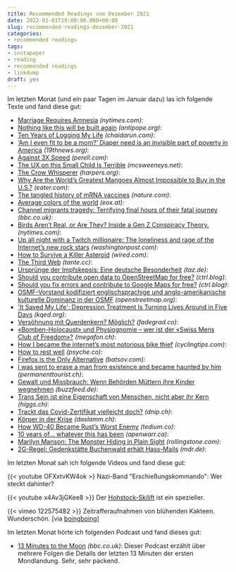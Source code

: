 ```yaml
---
title: Recommended Readings vom Dezember 2021
date: 2022-01-01T19:00:00.000+00:00
slug: recommended-readings-dezember-2021
categories:
- recommended readings
tags:
- instapaper
- reading
- recommended readings
- linkdump
draft: yes
---
```


Im letzten Monat (und ein paar Tagen im Januar dazu) las ich folgende Texte und fand diese gut:

- [Marriage Requires Amnesia](https://www.nytimes.com/2021/12/24/style/marriage-heather-havrilesky-foreverland.html) *(nytimes.com)*: 
- [Nothing like this will be built again](https://www.antipope.org/charlie/blog-static/rants/nothing-like-this-will-be-buil.html) *(antipope.org)*: 
- [Ten Years of Logging My Life](https://chaidarun.com/ten-years-of-logging-my-life) *(chaidarun.com)*: 
- [‘Am I even fit to be a mom?’ Diaper need is an invisible part of poverty in America](https://19thnews.org/2021/11/diaper-need-rural-missouri/) *(19thnews.org)*: 
- [Against 3X Speed](https://perell.com/essay/against-3x-speed/) *(perell.com)*: 
- [The UX on this Small Child Is Terrible](https://www.mcsweeneys.net/articles/the-ux-on-this-small-child-is-terrible) *(mcsweeneys.net)*: 
- [The Crow Whisperer](https://harpers.org/archive/2021/04/the-crow-whisperer-animal-communicators/) *(harpers.org)*: 
- [Why Are the World’s Greatest Mangoes Almost Impossible to Buy in the U.S.?](https://www.eater.com/22618349/pakistani-mangoes-chaunsa-anwar-ratol-buy-usa-whatsapp-shipping-supply-chain) *(eater.com)*: 
- [The tangled history of mRNA vaccines](https://www.nature.com/articles/d41586-021-02483-w) *(nature.com)*: 
- [Average colors of the world](https://eox.at/2021/08/average-colors-of-the-world/) *(eox.at)*: 
- [Channel migrants tragedy: Terrifying final hours of their fatal journey](https://www.bbc.co.uk/news/resources/idt-b7bd2274-88b1-4ef9-a459-be22e180b52c) *(bbc.co.uk)*: 
- [Birds Aren’t Real, or Are They? Inside a Gen Z Conspiracy Theory.](https://www.nytimes.com/2021/12/09/technology/birds-arent-real-gen-z-misinformation.html) *(nytimes.com)*: 
- [Up all night with a Twitch millionaire: The loneliness and rage of the Internet’s new rock stars](https://www.washingtonpost.com/technology/2021/12/02/twitch-loltyler1-tyler-steinkamp/) *(washingtonpost.com)*: 
- [How to Survive a Killer Asteroid](https://www.wired.com/story/how-to-survive-a-killer-asteroid/) *(wired.com)*: 
- [The Third Web](https://tante.cc/2021/12/17/the-third-web/) *(tante.cc)*: 
- [Ursprünge der Impfskepsis: Eine deutsche Besonderheit](https://taz.de/!5818070/) *(taz.de)*: 
- [Should you contribute open data to OpenStreetMap for free?](https://www.ctrl.blog/entry/re-maps-public-service.html) *(ctrl.blog)*: 
- [Should you fix errors and contribute to Google Maps for free?](https://www.ctrl.blog/entry/maps-public-service.html) *(ctrl.blog)*: 
- [OSMF-Vorstand kodifiziert englischsprachige und anglo-amerikanische kulturelle Dominanz in der OSMF](https://www.openstreetmap.org/user/imagico/diary/392072) *(openstreetmap.org)*: 
- ['It Saved My Life': Depression Treatment Is Turning Lives Around in Five Days](https://www.kqed.org/news/11898991/it-saved-my-life-depression-treatment-turns-lives-around-in-five-days) *(kqed.org)*: 
- [Versöhnung mit Querdenkern? Möglich?](https://fadegrad.co/2021/11/12/versohnung-mit-querdenkern-moglich/) *(fadegrad.co)*: 
- [«Bomben-Holocaust» und Physiognomie – wer ist der «Swiss Mens Club of Freedom»?](https://www.megafon.ch/aktuelles/bomben-holocaust-und-physiognomie-wer-ist-der-swiss-mens-club-of-freedom/) *(megafon.ch)*: 
- [How I became the internet’s most notorious bike thief](https://cyclingtips.com/2021/11/how-i-became-the-internets-most-notorious-bike-thief/) *(cyclingtips.com)*: 
- [How to rest well](https://psyche.co/guides/how-to-rest-well-and-enjoy-a-more-creative-sustainable-life) *(psyche.co)*: 
- [Firefox is the Only Alternative](https://batsov.com/articles/2021/11/28/firefox-is-the-only-alternative/) *(batsov.com)*: 
- [I was sent to erase a man from existence and became haunted by him](https://permanenttourist.ch/2021/11/i-was-sent-to-erase-a-man-from-existence-and-became-haunted-by-him/) *(permanenttourist.ch)*: 
- [Gewalt und Missbrauch: Wenn Behörden Müttern ihre Kinder wegnehmen](https://www.buzzfeed.de/recherchen/gewalt-missbrauch-behoerden-muetter-kinder-wegnehmen-vaeter-zr-91142503.html) *(buzzfeed.de)*: 
- [Trans Sein ist eine Eigenschaft von Menschen, nicht aber ihr Kern](https://www.higgs.ch/trans-sein-ist-eine-eigenschaft-von-menschen-nicht-aber-ihr-kern/46939/) *(higgs.ch)*: 
- [Trackt das Covid-Zertifikat vielleicht doch?](https://dnip.ch/2021/11/25/trackt-das-covid-zertifikate-vielleicht-doch/) *(dnip.ch)*: 
- [Körper in der Krise](https://daslamm.ch/koerper-in-der-krise/) *(daslamm.ch)*: 
- [How WD-40 Became Rust’s Worst Enemy](https://tedium.co/2021/11/26/wd-40-chemical-history/) *(tedium.co)*: 
- [10 years of... whatever this has been](https://apenwarr.ca/log/20211117) *(apenwarr.ca)*: 
- [Marilyn Manson: The Monster Hiding in Plain Sight](https://www.rollingstone.com/music/music-features/marilyn-manson-abuse-allegations-1256888/) *(rollingstone.com)*: 
- [2G-Regel: Gedenkstätte Buchenwald erhält Hass-Mails](https://www.mdr.de/nachrichten/thueringen/mitte-thueringen/weimar/corona-buchenwald-zwei-g-drohungen-100.html) *(mdr.de)*: 


Im letzten Monat sah ich folgende Videos und fand diese gut:

{{< youtube OFXxtvKW4ok >}
Nazi-Band "Erschießungskommando": Wer steckt dahinter?

{{< youtube x4Av3jGKee8 >}}
Der [Hohstock-Skilift](https//www.openstreetmap.org/way/23602226) ist ein spezieller.

{{< vimeo 122575482 >}}
Zeitrafferaufnahmen von blühenden Kakteen. Wunderschön. [via [boingboing](https://boingboing.net/2021/12/10/stunning-psychedelic-timelapse-of-blooming-cactus-flowers.html)]

Im letzten Monat hörte ich folgenden Podcast und fand dieses gut:

- [13 Minutes to the Moon](http://www.bbc.co.uk/programmes/w3csz4dj) *(bbc.co.uk)*: Dieser Podcast erzählt über mehrere Folgen die Details der letzten 13 Minuten der ersten Mondlandung. Sehr, sehr packend.